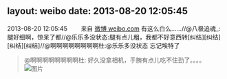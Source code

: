 layout: weibo
date: 2013-08-20 12:05:45
---
<meta name="referrer" content="no-referrer" />

2013-08-20 12:05:45  &nbsp;&nbsp;&nbsp;&nbsp;&nbsp;&nbsp; 来自 <a href="http://weibo.com/" rel="nofollow">微博 weibo.com</a>
有这么白么……//@八极追魂_: 腿好细啊，惊呆了都//@乐乐多没状态:腿有点儿粗，我都不好意西转[纠结][纠结][纠结][纠结]//@啊啊啊啊啊啊啊啊杜:@乐乐多没状态 忘记埃特了
>  @啊啊啊啊啊啊啊啊杜: 好久没拿相机，手腕有点儿吃不住劲了。。。。 ​​​
>  ![图片](https://ww3.sinaimg.cn/large/6ae83ee8jw1e7r4lyc23pj211b675qv5.jpg)
